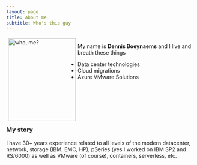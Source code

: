 ```yaml
---
layout: page
title: About me
subtitle: Who's this guy
---
```

 <style type="text/css">
    img {
      margin: 5px;
      border: 50px;
      float: left;
    }
</style>

<div class="square">
    <div>
      <img src="/AVSblog/assets/img/IMG_9409.jpg" alt="who, me?" width="180" height="220" float=left margin=10px>
    </div>
    <br>My name is <b>Dennis Boeynaems</b> and I live and breath these things 
    <br>
    <div>
    <ul padding-left: 10px;>
        <li>Data center technologies</li>  
        <li>Cloud migrations</li>
        <li>Azure VMware Solutions</li>
    </ul>
    </div>
    <br>
    <br>
    <br>
    <br>
    <br>
</div>









### My story

I have 30+ years experience related to all levels of the modern datacenter, network, storage (IBM, EMC, HP), pSeries (yes I worked on IBM SP2 and RS/6000) as well as VMware (of course), containers, serverless, etc.
